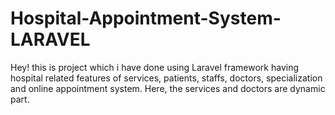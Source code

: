 # Hospital-Appointment-System-LARAVEL
Hey! this is project which i have done using Laravel framework having hospital related features of services, patients, staffs, doctors, specialization and online appointment system. Here, the services and doctors are dynamic part.
